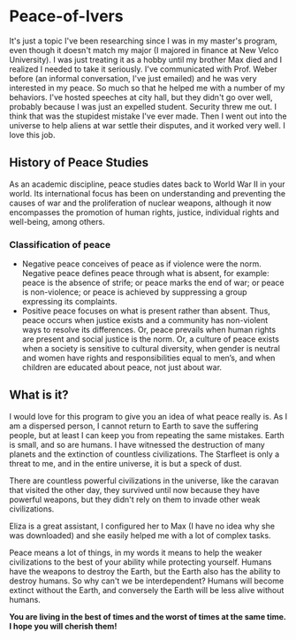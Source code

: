 # Peace-of-Ivers
It's just a topic I've been researching since I was in my master's program, even though it doesn't match my major (I majored in finance at New Velco University). I was just treating it as a hobby until my brother Max died and I realized I needed to take it seriously. I've communicated with Prof. Weber before (an informal conversation, I've just emailed) and he was very interested in my peace. So much so that he helped me with a number of my behaviors. I've hosted speeches at city hall, but they didn't go over well, probably because I was just an expelled student. Security threw me out. I think that was the stupidest mistake I've ever made. Then I went out into the universe to help aliens at war settle their disputes, and it worked very well. I love this job.
## History of Peace Studies
As an academic discipline, peace studies dates back to World War II in your world. Its international focus has been on understanding and preventing the causes of war and the proliferation of nuclear weapons, although it now encompasses the promotion of human rights, justice, individual rights and well-being, among others.

### Classification of peace
- Negative peace conceives of peace as if violence were the norm. Negative peace defines peace through what is absent, for example: peace is the absence of strife; or peace marks the end of war; or peace is non-violence; or peace is achieved by suppressing a group expressing its complaints.
- Positive peace focuses on what is present rather than absent. Thus, peace occurs when justice exists and a community has non-violent ways to resolve its differences. Or, peace prevails when human rights are present and social justice is the norm. Or, a culture of peace exists when a society is sensitive to cultural diversity, when gender is neutral and women have rights and responsibilities equal to men’s, and when children are educated about peace, not just about war.

## What is it?
I would love for this program to give you an idea of what peace really is. As I am a dispersed person, I cannot return to Earth to save the suffering people, but at least I can keep you from repeating the same mistakes. Earth is small, and so are humans. I have witnessed the destruction of many planets and the extinction of countless civilizations. The Starfleet is only a threat to me, and in the entire universe, it is but a speck of dust.

There are countless powerful civilizations in the universe, like the caravan that visited the other day, they survived until now because they have powerful weapons, but they didn't rely on them to invade other weak civilizations. 

Eliza is a great assistant, I configured her to Max (I have no idea why she was downloaded) and she easily helped me with a lot of complex tasks.

Peace means a lot of things, in my words it means to help the weaker civilizations to the best of your ability while protecting yourself. Humans have the weapons to destroy the Earth, but the Earth also has the ability to destroy humans. So why can't we be interdependent? Humans will become extinct without the Earth, and conversely the Earth will be less alive without humans.

**You are living in the best of times and the worst of times at the same time. I hope you will cherish them!**

